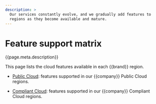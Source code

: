 ```yaml
---
description: >
  Our services constantly evolve, and we gradually add features to
  regions as they become available and mature.
---
```


# Feature support matrix

{{page.meta.description}}

This page lists the cloud features available in each {{brand}}
region.

* [Public Cloud](public.md): features supported in our {{company}}
  Public Cloud regions.

* [Compliant Cloud](compliant.md): features supported in our
  {{company}} Compliant Cloud regions.
